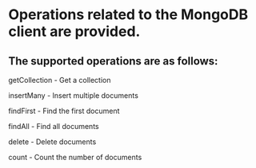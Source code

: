 # Operations related to the MongoDB client are provided.

## The supported operations are as follows:

getCollection - Get a collection

insertMany - Insert multiple documents

findFirst - Find the first document

findAll - Find all documents

delete - Delete documents

count - Count the number of documents